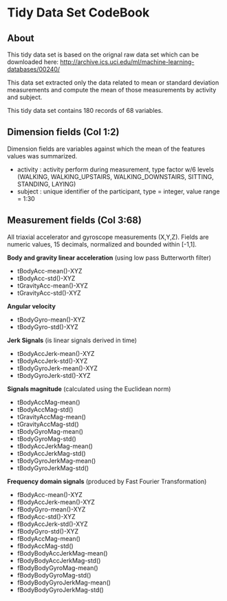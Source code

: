 Tidy Data Set CodeBook
=====================
About
-----
This tidy data set is based on the orignal raw data set which can be downloaded here:
http://archive.ics.uci.edu/ml/machine-learning-databases/00240/

This data set extracted only the data related to mean or standard deviation measurements and compute the mean of those measurements by activity and subject. 

This tidy data set contains 180 records of 68 variables.

Dimension fields (Col 1:2)
--------------------------
Dimension fields are variables against which the mean of the features values was summarized.
- activity : activity perform during measurement, type factor w/6 levels (WALKING, WALKING_UPSTAIRS,  WALKING_DOWNSTAIRS, SITTING, STANDING, LAYING)
- subject : unique identifier of the participant, type = integer, value range = 1:30

Measurement fields (Col 3:68)
-----------------------------
All triaxial accelerator and gyroscope measurements (X,Y,Z).
Fields are numeric values, 15 decimals, normalized and bounded within [-1,1].

<b>Body and gravity linear acceleration</b> (using low pass Butterworth filter)
- tBodyAcc-mean()-XYZ 
- tBodyAcc-std()-XYZ 
- tGravityAcc-mean()-XYZ
- tGravityAcc-std()-XYZ

<b>Angular velocity</b>
- tBodyGyro-mean()-XYZ
- tBodyGyro-std()-XYZ

<b>Jerk Signals</b> (is linear signals derived in time)
- tBodyAccJerk-mean()-XYZ
- tBodyAccJerk-std()-XYZ
- tBodyGyroJerk-mean()-XYZ
- tBodyGyroJerk-std()-XYZ


<b>Signals magnitude</b>  (calculated using the Euclidean norm)
- tBodyAccMag-mean()
- tBodyAccMag-std()
- tGravityAccMag-mean()
- tGravityAccMag-std()
- tBodyGyroMag-mean()
- tBodyGyroMag-std()
- tBodyAccJerkMag-mean()
- tBodyAccJerkMag-std()
- tBodyGyroJerkMag-mean()
- tBodyGyroJerkMag-std()

<b>Frequency domain signals</b>  (produced by Fast Fourier Transformation)
- fBodyAcc-mean()-XYZ
- fBodyAccJerk-mean()-XYZ
- fBodyGyro-mean()-XYZ
- fBodyAcc-std()-XYZ
- fBodyAccJerk-std()-XYZ
- fBodyGyro-std()-XYZ
- fBodyAccMag-mean()
- fBodyAccMag-std()
- fBodyBodyAccJerkMag-mean()
- fBodyBodyAccJerkMag-std()
- fBodyBodyGyroMag-mean()
- fBodyBodyGyroMag-std()
- fBodyBodyGyroJerkMag-mean()
- fBodyBodyGyroJerkMag-std()

